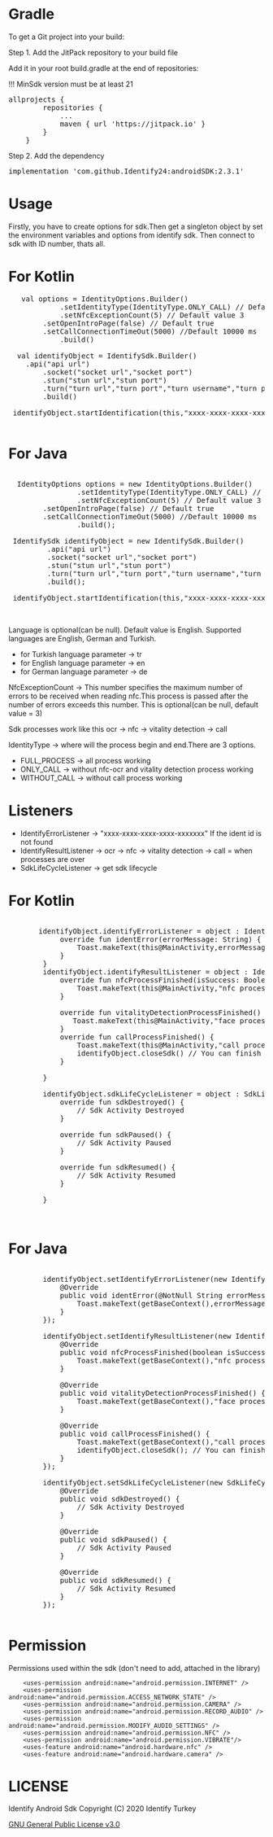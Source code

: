 # Gradle
To get a Git project into your build:

Step 1. Add the JitPack repository to your build file

Add it in your root build.gradle at the end of repositories:

!!! MinSdk version must be at least 21
	
 <pre>allprojects { 
		repositories {
			...
			maven { url 'https://jitpack.io' }
		}
	}</pre>
	
Step 2. Add the dependency

<pre>implementation 'com.github.Identify24:androidSDK:2.3.1'</pre>

# Usage

Firstly, you have to create options for sdk.Then get a singleton object by set the environment variables and options from identify sdk. Then connect to sdk with ID number, thats all.

# For Kotlin
<pre>
   val options = IdentityOptions.Builder()
            .setIdentityType(IdentityType.ONLY_CALL) // Default value IdentityType.FULL_PROCESS
            .setNfcExceptionCount(5) // Default value 3
	    .setOpenIntroPage(false) // Default true
	    .setCallConnectionTimeOut(5000) //Default 10000 ms
            .build()

  val identifyObject = IdentifySdk.Builder()
	.api("api url")
        .socket("socket url","socket port")
        .stun("stun url","stun port")
        .turn("turn url","turn port","turn username","turn password")
        .build()
	
 identifyObject.startIdentification(this,"xxxx-xxxx-xxxx-xxxx-xxxxxxx","tr")
 
</pre>

# For Java



<pre>

  IdentityOptions options = new IdentityOptions.Builder()
                .setIdentityType(IdentityType.ONLY_CALL) // Default value IdentityType.FULL_PROCESS
                .setNfcExceptionCount(5) // Default value 3
		.setOpenIntroPage(false) // Default true
		.setCallConnectionTimeOut(5000) //Default 10000 ms
                .build();

 IdentifySdk identifyObject = new IdentifySdk.Builder()
         .api("api url")
         .socket("socket url","socket port")
         .stun("stun url","stun port")
         .turn("turn url","turn port","turn username","turn password")
         .build();
	 
 identifyObject.startIdentification(this,"xxxx-xxxx-xxxx-xxxx-xxxxxxx","language");
 

</pre>

Language is optional(can be null). Default value is English. Supported languages are English, German and Turkish.
* for Turkish language parameter -> tr
* for English language parameter -> en
* for German language parameter -> de

NfcExceptionCount -> This number specifies the maximum number of errors to be received when reading nfc.This process is passed after the number of errors exceeds this number. This is optional(can be null, default value = 3)

Sdk processes work like this 
ocr -> nfc -> vitality detection -> call

IdentityType -> where will the process begin and end.There are 3 options.
* FULL_PROCESS -> all process working
* ONLY_CALL -> without nfc-ocr and vitality detection process working
* WITHOUT_CALL -> without call process working


# Listeners

* IdentifyErrorListener -> "xxxx-xxxx-xxxx-xxxx-xxxxxxx" If the ident id is not found
* IdentifyResultListener -> ocr -> nfc -> vitality detection -> call = when processes are over
* SdkLifeCycleListener -> get sdk lifecycle 


# For Kotlin

<pre>

       identifyObject.identifyErrorListener = object : IdentifyErrorListener{
            override fun identError(errorMessage: String) {
                Toast.makeText(this@MainActivity,errorMessage,Toast.LENGTH_SHORT).show()
            }
        }
        identifyObject.identifyResultListener = object : IdentifyResultListener{
            override fun nfcProcessFinished(isSuccess: Boolean, mrzDto: MrzDto?) {
                Toast.makeText(this@MainActivity,"nfc process finished",Toast.LENGTH_SHORT).show()
            }

            override fun vitalityDetectionProcessFinished() {
               Toast.makeText(this@MainActivity,"face process finished",Toast.LENGTH_SHORT).show()
            }
            override fun callProcessFinished() {
                Toast.makeText(this@MainActivity,"call process finished",Toast.LENGTH_SHORT).show()
                identifyObject.closeSdk() // You can finish sdk with this method when in the process you want
            }

        }

        identifyObject.sdkLifeCycleListener = object : SdkLifeCycleListener {
            override fun sdkDestroyed() {
                // Sdk Activity Destroyed
            }

            override fun sdkPaused() {
                // Sdk Activity Paused
            }

            override fun sdkResumed() {
                // Sdk Activity Resumed
            }

        }
	
	
</pre>

# For Java

<pre>

        identifyObject.setIdentifyErrorListener(new IdentifyErrorListener() {
            @Override
            public void identError(@NotNull String errorMessage) {
                Toast.makeText(getBaseContext(),errorMessage,Toast.LENGTH_SHORT).show();
            }
        });

        identifyObject.setIdentifyResultListener(new IdentifyResultListener() {
            @Override
            public void nfcProcessFinished(boolean isSuccess, @org.jetbrains.annotations.Nullable MrzDto mrzDto) {
                Toast.makeText(getBaseContext(),"nfc process finished",Toast.LENGTH_SHORT).show();
            }

            @Override
            public void vitalityDetectionProcessFinished() {
                Toast.makeText(getBaseContext(),"face process finished",Toast.LENGTH_SHORT).show();
            }

            @Override
            public void callProcessFinished() {
                Toast.makeText(getBaseContext(),"call process finished",Toast.LENGTH_SHORT).show();
                identifyObject.closeSdk(); // You can finish sdk with this method when in the process you want
            }
        });

        identifyObject.setSdkLifeCycleListener(new SdkLifeCycleListener() {
            @Override
            public void sdkDestroyed() {
                // Sdk Activity Destroyed
            }

            @Override
            public void sdkPaused() {
                // Sdk Activity Paused
            }

            @Override
            public void sdkResumed() {
                // Sdk Activity Resumed
            }
        });

</pre>


# Permission

Permissions used within the sdk (don't need to add, attached in the library)

```
    <uses-permission android:name="android.permission.INTERNET" />
    <uses-permission android:name="android.permission.ACCESS_NETWORK_STATE" />
    <uses-permission android:name="android.permission.CAMERA" />
    <uses-permission android:name="android.permission.RECORD_AUDIO" />
    <uses-permission android:name="android.permission.MODIFY_AUDIO_SETTINGS" />
    <uses-permission android:name="android.permission.NFC" />
    <uses-permission android:name="android.permission.VIBRATE"/>
    <uses-feature android:name="android.hardware.nfc" />
    <uses-feature android:name="android.hardware.camera" />
```


# LICENSE

Identify Android Sdk Copyright (C) 2020  Identify Turkey

[GNU General Public License v3.0](https://github.com/Identify24/androidSDK/blob/main/LICENSE.md)

